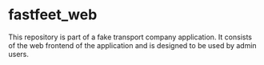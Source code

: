 # fastfeet_web
This repository is part of a fake transport company application. It consists of the web frontend of the application and is designed to be used by admin users.
